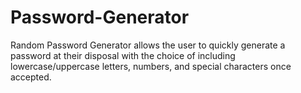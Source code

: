 # Password-Generator
Random Password Generator allows the user to quickly generate a password at their disposal with the choice of including lowercase/uppercase letters, numbers, and special characters once accepted.